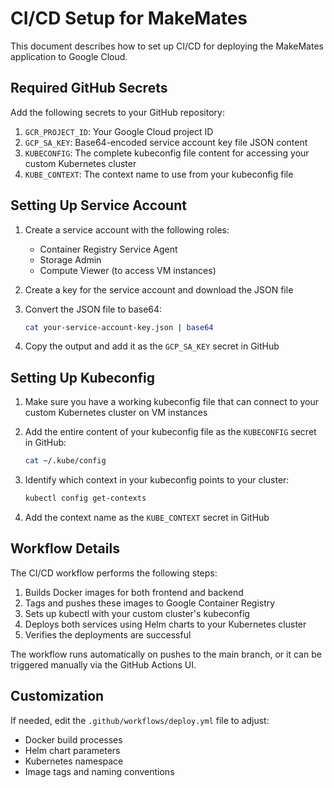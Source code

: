 # CI/CD Setup for MakeMates

This document describes how to set up CI/CD for deploying the MakeMates application to Google Cloud.

## Required GitHub Secrets

Add the following secrets to your GitHub repository:

1. `GCR_PROJECT_ID`: Your Google Cloud project ID
2. `GCP_SA_KEY`: Base64-encoded service account key file JSON content
3. `KUBECONFIG`: The complete kubeconfig file content for accessing your custom Kubernetes cluster
4. `KUBE_CONTEXT`: The context name to use from your kubeconfig file

## Setting Up Service Account

1. Create a service account with the following roles:

   - Container Registry Service Agent
   - Storage Admin
   - Compute Viewer (to access VM instances)

2. Create a key for the service account and download the JSON file

3. Convert the JSON file to base64:

   ```bash
   cat your-service-account-key.json | base64
   ```

4. Copy the output and add it as the `GCP_SA_KEY` secret in GitHub

## Setting Up Kubeconfig

1. Make sure you have a working kubeconfig file that can connect to your custom Kubernetes cluster on VM instances

2. Add the entire content of your kubeconfig file as the `KUBECONFIG` secret in GitHub:

   ```bash
   cat ~/.kube/config
   ```

3. Identify which context in your kubeconfig points to your cluster:

   ```bash
   kubectl config get-contexts
   ```

4. Add the context name as the `KUBE_CONTEXT` secret in GitHub

## Workflow Details

The CI/CD workflow performs the following steps:

1. Builds Docker images for both frontend and backend
2. Tags and pushes these images to Google Container Registry
3. Sets up kubectl with your custom cluster's kubeconfig
4. Deploys both services using Helm charts to your Kubernetes cluster
5. Verifies the deployments are successful

The workflow runs automatically on pushes to the main branch, or it can be triggered manually via the GitHub Actions UI.

## Customization

If needed, edit the `.github/workflows/deploy.yml` file to adjust:

- Docker build processes
- Helm chart parameters
- Kubernetes namespace
- Image tags and naming conventions
